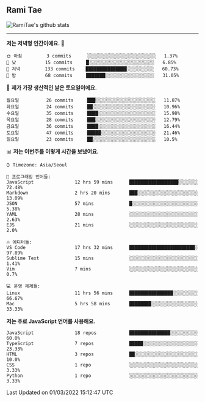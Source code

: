 ## Rami Tae

![RamiTae's github stats](https://github-readme-stats.vercel.app/api?username=RamiTae&show_icons=true&theme=tokyonight)

---
<!--START_SECTION:waka-->
**저는 저녁형 인간이에요. 🦉** 

```text
🌞 아침         3 commits      ░░░░░░░░░░░░░░░░░░░░░░░░░   1.37% 
🌆 낮　         15 commits     █░░░░░░░░░░░░░░░░░░░░░░░░   6.85% 
🌃 저녁         133 commits    ███████████████░░░░░░░░░░   60.73% 
🌙 밤　         68 commits     ███████░░░░░░░░░░░░░░░░░░   31.05%

```
📅 **제가 가장 생산적인 날은 토요일이에요.** 

```text
월요일          26 commits     ███░░░░░░░░░░░░░░░░░░░░░░   11.87% 
화요일          24 commits     ██░░░░░░░░░░░░░░░░░░░░░░░   10.96% 
수요일          35 commits     ████░░░░░░░░░░░░░░░░░░░░░   15.98% 
목요일          28 commits     ███░░░░░░░░░░░░░░░░░░░░░░   12.79% 
금요일          36 commits     ████░░░░░░░░░░░░░░░░░░░░░   16.44% 
토요일          47 commits     █████░░░░░░░░░░░░░░░░░░░░   21.46% 
일요일          23 commits     ██░░░░░░░░░░░░░░░░░░░░░░░   10.5%

```


📊 **저는 이번주를 이렇게 시간을 보냈어요.** 

```text
⌚︎ Timezone: Asia/Seoul

💬 프로그래밍 언어들: 
JavaScript               12 hrs 59 mins      ██████████████████░░░░░░░   72.48% 
Markdown                 2 hrs 20 mins       ███░░░░░░░░░░░░░░░░░░░░░░   13.09% 
JSON                     57 mins             █░░░░░░░░░░░░░░░░░░░░░░░░   5.38% 
YAML                     28 mins             ░░░░░░░░░░░░░░░░░░░░░░░░░   2.63% 
EJS                      21 mins             ░░░░░░░░░░░░░░░░░░░░░░░░░   2.0%

🔥 에디터들: 
VS Code                  17 hrs 32 mins      ████████████████████████░   97.89% 
Sublime Text             15 mins             ░░░░░░░░░░░░░░░░░░░░░░░░░   1.41% 
Vim                      7 mins              ░░░░░░░░░░░░░░░░░░░░░░░░░   0.7%

💻 운영 체제들: 
Linux                    11 hrs 56 mins      ████████████████░░░░░░░░░   66.67% 
Mac                      5 hrs 58 mins       ████████░░░░░░░░░░░░░░░░░   33.33%

```

**저는 주로 JavaScript 언어를 사용해요.** 

```text
JavaScript               18 repos            ███████████████░░░░░░░░░░   60.0% 
TypeScript               7 repos             █████░░░░░░░░░░░░░░░░░░░░   23.33% 
HTML                     3 repos             ██░░░░░░░░░░░░░░░░░░░░░░░   10.0% 
CSS                      1 repo              ░░░░░░░░░░░░░░░░░░░░░░░░░   3.33% 
Python                   1 repo              ░░░░░░░░░░░░░░░░░░░░░░░░░   3.33%

```



 Last Updated on 01/03/2022 15:12:47 UTC
<!--END_SECTION:waka-->
